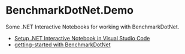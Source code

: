 # BenchmarkDotNet.Demo

Some .NET Interactive Notebooks for working with BenchmarkDotNet.

* [Setup .NET Interactive Notebook in Visual Studio Code](https://github.com/dotnet/interactive#visual-studio-code)
* [getting-started with BenchmarkDotNet](./getting-started.ipynb)
